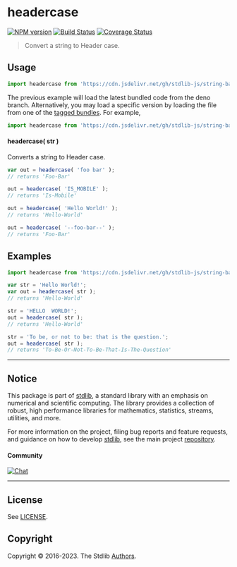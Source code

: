 <!--

@license Apache-2.0

Copyright (c) 2023 The Stdlib Authors.

Licensed under the Apache License, Version 2.0 (the "License");
you may not use this file except in compliance with the License.
You may obtain a copy of the License at

   http://www.apache.org/licenses/LICENSE-2.0

Unless required by applicable law or agreed to in writing, software
distributed under the License is distributed on an "AS IS" BASIS,
WITHOUT WARRANTIES OR CONDITIONS OF ANY KIND, either express or implied.
See the License for the specific language governing permissions and
limitations under the License.

-->

# headercase

[![NPM version][npm-image]][npm-url] [![Build Status][test-image]][test-url] [![Coverage Status][coverage-image]][coverage-url] <!-- [![dependencies][dependencies-image]][dependencies-url] -->

> Convert a string to Header case.

<!-- Package usage documentation. -->



<section class="usage">

## Usage

```javascript
import headercase from 'https://cdn.jsdelivr.net/gh/stdlib-js/string-base-headercase@deno/mod.js';
```
The previous example will load the latest bundled code from the deno branch. Alternatively, you may load a specific version by loading the file from one of the [tagged bundles](https://github.com/stdlib-js/string-base-headercase/tags). For example,

```javascript
import headercase from 'https://cdn.jsdelivr.net/gh/stdlib-js/string-base-headercase@v0.0.1-deno/mod.js';
```

#### headercase( str )

Converts a string to Header case.

```javascript
var out = headercase( 'foo bar' );
// returns 'Foo-Bar'

out = headercase( 'IS_MOBILE' );
// returns 'Is-Mobile'

out = headercase( 'Hello World!' );
// returns 'Hello-World'

out = headercase( '--foo-bar--' );
// returns 'Foo-Bar'
```

</section>

<!-- /.usage -->

<!-- Package usage examples. -->

<section class="examples">

## Examples

```javascript
import headercase from 'https://cdn.jsdelivr.net/gh/stdlib-js/string-base-headercase@deno/mod.js';

var str = 'Hello World!';
var out = headercase( str );
// returns 'Hello-World'

str = 'HELLO  WORLD!';
out = headercase( str );
// returns 'Hello-World'

str = 'To be, or not to be: that is the question.';
out = headercase( str );
// returns 'To-Be-Or-Not-To-Be-That-Is-The-Question'
```

</section>

<!-- /.examples -->

<!-- Section for related `stdlib` packages. Do not manually edit this section, as it is automatically populated. -->

<section class="related">

</section>

<!-- /.related -->

<!-- Section for all links. Make sure to keep an empty line after the `section` element and another before the `/section` close. -->


<section class="main-repo" >

* * *

## Notice

This package is part of [stdlib][stdlib], a standard library with an emphasis on numerical and scientific computing. The library provides a collection of robust, high performance libraries for mathematics, statistics, streams, utilities, and more.

For more information on the project, filing bug reports and feature requests, and guidance on how to develop [stdlib][stdlib], see the main project [repository][stdlib].

#### Community

[![Chat][chat-image]][chat-url]

---

## License

See [LICENSE][stdlib-license].


## Copyright

Copyright &copy; 2016-2023. The Stdlib [Authors][stdlib-authors].

</section>

<!-- /.stdlib -->

<!-- Section for all links. Make sure to keep an empty line after the `section` element and another before the `/section` close. -->

<section class="links">

[npm-image]: http://img.shields.io/npm/v/@stdlib/string-base-headercase.svg
[npm-url]: https://npmjs.org/package/@stdlib/string-base-headercase

[test-image]: https://github.com/stdlib-js/string-base-headercase/actions/workflows/test.yml/badge.svg?branch=v0.0.1
[test-url]: https://github.com/stdlib-js/string-base-headercase/actions/workflows/test.yml?query=branch:v0.0.1

[coverage-image]: https://img.shields.io/codecov/c/github/stdlib-js/string-base-headercase/main.svg
[coverage-url]: https://codecov.io/github/stdlib-js/string-base-headercase?branch=main

<!--

[dependencies-image]: https://img.shields.io/david/stdlib-js/string-base-headercase.svg
[dependencies-url]: https://david-dm.org/stdlib-js/string-base-headercase/main

-->

[chat-image]: https://img.shields.io/gitter/room/stdlib-js/stdlib.svg
[chat-url]: https://app.gitter.im/#/room/#stdlib-js_stdlib:gitter.im

[stdlib]: https://github.com/stdlib-js/stdlib

[stdlib-authors]: https://github.com/stdlib-js/stdlib/graphs/contributors

[umd]: https://github.com/umdjs/umd
[es-module]: https://developer.mozilla.org/en-US/docs/Web/JavaScript/Guide/Modules

[deno-url]: https://github.com/stdlib-js/string-base-headercase/tree/deno
[umd-url]: https://github.com/stdlib-js/string-base-headercase/tree/umd
[esm-url]: https://github.com/stdlib-js/string-base-headercase/tree/esm
[branches-url]: https://github.com/stdlib-js/string-base-headercase/blob/main/branches.md

[stdlib-license]: https://raw.githubusercontent.com/stdlib-js/string-base-headercase/main/LICENSE

</section>

<!-- /.links -->
